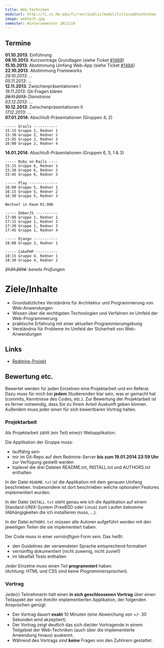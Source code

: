 ```yaml
---
title: Web-Techniken
modulurl: http://fi.cs.hm.edu/fi/rest/public/modul/title/webtechniken
image: webtech.jpg
semester: Wintersemester 2013/14
---
```


<div class="row">
<div class="span6">

## Termine

**01.10.2013**: Einführung  
**08.10.2013**: Kurzvorträge Grundlagen
(siehe Ticket [#1469](https://redmine.cs.hm.edu/issues/1469))   
**15.10.2013**: Abstimmung Umfang Web-App
(siehe Ticket [#1484](https://redmine.cs.hm.edu/issues/1484))  
**22.10.2013**: Abstimmung Frameworks    
*29.10.2013*: ...  
*05.11.2013*: ...  
**12.11.2013**: Zwischenpräsentationen I  
*19.11.2013*: Git-Fragen klären  
<s>*26.11.2013*:</s> *Dienstreise*  
*03.12.2013*: ...  
**10.12.2013**: Zwischenpräsentationen II  
*17.12.2013*: ...  
**07.01.2014**: Abschluß-Präsentationen (Gruppen 4, 2)  

    ----- Grails -----------
    15:15 Gruppe 2, Redner 1
    15:30 Gruppe 2, Redner 2
    15:45 Gruppe 2, Redner 3
    16:00 Gruppe 2, Redner 4

**14.01.2014**: Abschluß-Präsentationen (Gruppen 6, 5, 1 & 3)  

    ----- Ruby on Rails ----
    15:15 Gruppe 6, Redner 1
    15:30 Gruppe 6, Redner 2
    15:45 Gruppe 6, Redner 3

    ----- Play -------------
    16:00 Gruppe 5, Redner 1
    16:15 Gruppe 5, Redner 2
    16:30 Gruppe 5, Redner 3

    Wechsel in Raum R1.006

    ----- EmberJS ----------
    17:00 Gruppe 1, Redner 1
    17:15 Gruppe 1, Redner 2
    17:30 Gruppe 1, Redner 3
    17:45 Gruppe 1, Redner 4

    ----- Django -----------
    18:00 Gruppe 3, Redner 1

    ----- CakePHP ----------
    18:15 Gruppe 4, Redner 1
    18:30 Gruppe 4, Redner 2

*<s>21.01.2014</s>: bereits Prüfungen*

</div>
<div class="span6">

# Ziele/Inhalte

-   Grundsätzliches Verständnis für Architektur und Programmierung von Web-Anwendungen
-   Wissen über die wichtigsten Technologien und Verfahren im Umfeld der Web-Programmierung
-   praktische Erfahrung mit einer aktuellen Programmierumgebung
-   Verständnis für Probleme im Umfeld der Sicherheit von Web-Anwendungen

## Links

-   [Redmine-Projekt](https://redmine.cs.hm.edu/projects/wise201314-braun-webtechniken)

## Bewertung etc.

Bewertet werden für jeden Einzelnen eine Projektarbeit und ein Referat. Dazu muss für mich
bei **jedem** Studierenden klar sein, was er gemacht hat (commits, Kenntnisse des Codes,
etc.). Zur Bewertung der Projektarbeit ist es ferner notwendig, dass Sie zu Ihrem Anteil
Auskunft geben können. Außerdem muss jeder einen für sich bewertbaren Vortrag halten.

### Projektarbeit

Als Projektarbeit zählt (ein Teil) eine(r) Webapplikation.

Die Applikation der Gruppe muss:

-   lauffähig sein
-   mir im Git-Repo auf dem Redmine-Server **bis zum 19.01.2014 23:59 Uhr** zur Verfügung gestellt werden
-   toplevel die drei Dateien README.txt, INSTALL.txt und AUTHORS.txt enthalten

In der Datei `README.txt` ist die Applikation mit dem genauen Umfang beschrieben. Insbesondere ist dort beschrieben welche optionalen Features implementiert wurden.

In der Datei `INSTALL.txt` steht genau wie ich die Applikation auf einem Standard-UNIX-System
(FreeBSD oder Linux) zum Laufen bekomme (Abhängigkeiten die ich installieren muss, ...).

In der Datei `AUTHORS.txt` müssen alle Autoren aufgeführt werden mit den jeweiligen Teilen die sie implementiert haben.

Der Code muss in einer *vernünftigen* Form sein. Das heißt:

-   den Guidelines der verwendeten Sprache entsprechend formatiert
-   vernünftig dokumentiert (nicht zuwenig, nicht zuviel!)
-   im Idealfall Tests enthalten

Jeder Einzelne *muss* einen Teil **programmiert** haben.  \
(Achtung: HTML und CSS sind keine _Programmiersprachen_).

### Vortrag

Jede(r) TeilnehmerIn hält einen **in sich geschlossenen Vortrag** über einen Teilaspekt der von ihm/ihr
implementierten Applikation, der folgenden Ansprüchen genügt:

-   Der Vortrag dauert **exakt** 10 Minuten (eine Abweichung von +/- 30 Sekunden wird akzeptiert).
-   Der Vortrag zeigt deutlich das sich die/der Vortragende in einem Teilgebiet der Web-Techniken
    (auch über die implementierte Anwendung hinaus) auskennt.
-   Während des Vortrags sind **keine** Fragen von den Zuhörern gestattet.

</div>
</div>
